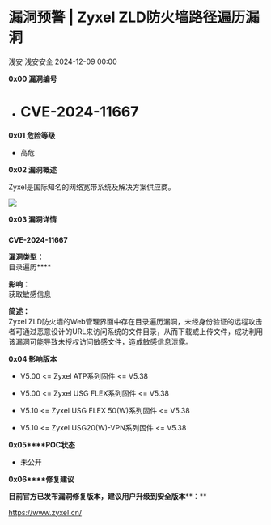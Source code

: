 #  漏洞预警 | Zyxel ZLD防火墙路径遍历漏洞   
浅安  浅安安全   2024-12-09 00:00  
  
**0x00 漏洞编号**  
- # CVE-2024-11667  
  
**0x01 危险等级**  
- 高危  
  
**0x02 漏洞概述**  
  
Zyxel是国际知名的网络宽带系统及解决方案供应商。  
  
![](https://mmbiz.qpic.cn/sz_mmbiz_png/7stTqD182SX0RNkRpMXK8kQK9DpY3cyPmwPldZlKw34EXoOl7bBiazLqg6ImRDD4XejebOZOV07PmLsAn2sVNRg/640?wx_fmt=other&wxfrom=5&wx_lazy=1&wx_co=1&tp=webp "")  
  
**0x03 漏洞详情**  
###   
  
**CVE-2024-11667**  
  
**漏洞类型：**  
目录遍历****  
  
**影响：**  
获取敏感信息  
  
**简述：**  
Zyxel ZLD防火墙的Web管理界面中存在目录遍历漏洞，未经身份验证的远程攻击者可通过恶意设计的URL来访问系统的文件目录，从而下载或上传文件，成功利用该漏洞可能导致未授权访问敏感文件，造成敏感信息泄露。  
  
**0x04 影响版本**  
- V5.00 <= Zyxel ATP系列固件 <= V5.38  
  
- V5.00 <= Zyxel USG FLEX系列固件 <= V5.38  
  
- V5.10 <= Zyxel USG FLEX 50(W)系列固件 <= V5.38  
  
- V5.10 <= Zyxel USG20(W)-VPN系列固件 <= V5.38  
  
**0x05****POC状态**  
- 未公开  
  
**0x06****修复建议**  
  
**目前官方已发布漏洞修复版本，建议用户升级到安全版本****：**  
  
https://www.zyxel.cn/  
  
  
  
